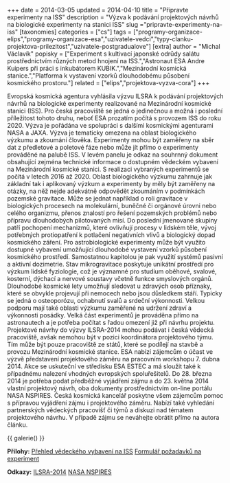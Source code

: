 +++
date = 2014-03-05
updated = 2014-04-10
title = "Připravte experimenty na ISS"
description = "Výzva k podávání projektových návrhů na biologické experimenty na stanici ISS"
slug ="pripravte-experimenty-na-iss"
[taxonomies]
categories = ["cs"]
tags = ["programy-organizace-elips","programy-organizace-esa","uzivatele-vedci","typy-clanku-projektova-prilezitost","uzivatele-postgradualove"]
[extra]
author = "Michal Václavík"
popisky = ["Experiment s kultivací japonské odrůdy salátu prostřednictvím různých metod hnojení na ISS.","Astronaut ESA Andre Kuipers při práci s inkubátorem KUBIK.","Mezinárodní kosmická stanice.","Platforma k vystavení vzorků dlouhodobému působení kosmického prostoru."]
related = ["elips","projektova-vyzva-cora"]
+++

Evropská kosmická agentura vyhlásila výzvu ILSRA k podávání projektových návrhů na biologické experimenty realizované na Mezinárodní kosmické stanici (ISS). Pro česká pracoviště se jedná o jedinečnou a možná i poslední příležitost tohoto druhu, neboť ESA prozatím počítá s provozem ISS do roku 2020. Výzva je pořádána ve spolupráci s dalšími kosmickými agenturami NASA a JAXA. Výzva je tematicky omezena na oblast biologického výzkumu a zkoumání člověka. Experimenty mohou být zaměřeny na sběr dat z předletové a poletové fáze nebo může jít přímo o experimenty prováděné na palubě ISS. V levém panelu je odkaz na souhrnný dokument obsahující zejména technické informace o dostupném vědeckém vybavení na Mezinárodní kosmické stanici. S realizaci vybraných experimentů se počítá v letech 2016 až 2020. Oblast biologického výzkumu zahrnuje jak základní tak i aplikovaný výzkum a experimenty by měly být zaměřeny na otázky, na něž nejde adekvátně odpovědět zkoumáním v podmínkách pozemské gravitace. Může se jednat například o roli gravitace v biologických procesech na molekulární, buněčné či orgánové úrovni nebo celého organizmu, přenos znalostí pro řešení pozemských problémů nebo přípravu dlouhodobých pilotovaných misí. Do poslední jmenované skupiny patří pochopení mechanizmů, které ovlivňují procesy v lidském těle, vývoj potřebných protiopatření k potlačení negativních vlivů a biologický dopad kosmického záření. Pro astrobiologické experimenty může být využito dostupné vybavení umožňující dlouhodobé vystavení vzorků působení kosmického prostředí. Samostatnou kapitolou je pak využití systémů pasivní a aktivní dozimetrie. Stav mikrogravitace poskytuje unikátní prostředí pro výzkum lidské fyziologie, což je významné pro studium oběhové, svalové, kosterní, dýchací a nervové soustavy včetně funkce smyslových orgánů. Dlouhodobé kosmické lety umožňují sledovat u zdravých osob příznaky, které se obvykle projevují při nemocech nebo jsou důsledkem stáří. Typicky se jedná o osteoporózu, ochabnutí svalů a srdeční výkonnosti. Velkou podporu mají také oblasti výzkumu zaměřené na udržení zdraví a výkonnosti posádky. Velká část experimentů je prováděna přímo na astronautech a je potřeba počítat s řadou omezení již při návrhu projektu. Projektové návrhy do výzvy ILSRA-2014 mohou podávat i česká vědecká pracoviště, avšak nemohou být v pozici koordinátora projektového týmu. Tím může být pouze pracoviště ze států, které se podílejí na stavbě a provozu Mezinárodní kosmické stanice. ESA nabízí zájemcům o účast ve výzvě představení projektového záměru na pracovním workshopu 7. dubna 2014. Akce se uskuteční ve středisku ESA ESTEC a má sloužit také k případnému nalezení vhodných evropských spoluřešitelů. Do 28. března 2014 je potřeba podat předběžné vyjádření zájmu a do 23. května 2014 vlastní projektový návrh, oba dokumenty prostřednictvím on-line portálu NASA NSPIRES. Česká kosmická kancelář poskytne všem zájemcům pomoc s přípravou vyjádření zájmu i projektového záměru. Nabízí také vyhledání partnerských vědeckých pracovišť či týmů a diskuzi nad tématem projektového návrhu. V případě zájmu se neváhejte obrátit přímo na autora článku.

{{ galerie() }}

**Přílohy:**
[Přehled vědeckého vybavení na ISS]
[Formulář požadavků na experiment]

[Přehled vědeckého vybavení na ISS]: n05_feip2014.pdf
[Formulář požadavků na experiment]: n05_space_flight_experiment_requirements_form.doc

**Odkazy:**
[ILSRA-2014]
[NASA NSPIRES]

[ILSRA-2014]: http://www.esa.int/Our_Activities/Human_Spaceflight/Research/Calling_scientists_send_your_experiment_out_of_this_world
[NASA NSPIRES]: http://nspires.nasaprs.com
